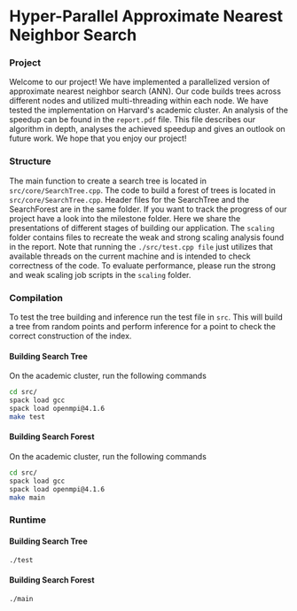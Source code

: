 # Hyper-Parallel Approximate Nearest Neighbor Search

### Project
Welcome to our project! We have implemented a parallelized version of approximate nearest neighbor search (ANN). Our code builds trees across different nodes and utilized multi-threading within each node. We have tested the implementation on Harvard's academic cluster. An analysis of the speedup can be found in the `report.pdf` file. This file describes our algorithm in depth, analyses the achieved speedup and gives an outlook on future work. We hope that you enjoy our project!

### Structure
The main function to create a search tree is located in `src/core/SearchTree.cpp`. The code to build a forest of trees is located in `src/core/SearchTree.cpp`. Header files for the SearchTree and the SearchForest are in the same folder. If you want to track the progress of our project have a look into the milestone folder. Here we share the presentations of different stages of building our application. The `scaling` folder contains files to recreate the weak and strong scaling analysis found in the report. Note that running the `./src/test.cpp file` just utilizes that available threads on the current machine and is intended to check correctness of the code. To evaluate performance, please run the strong and weak scaling job scripts in the `scaling` folder.

### Compilation
To test the tree building and inference run the test file in `src`. This will build a tree from random points and perform inference for a point to check the correct construction of the index. 

#### Building Search Tree

On the academic cluster, run the following commands

```bash
cd src/
spack load gcc
spack load openmpi@4.1.6
make test
```

#### Building Search Forest
On the academic cluster, run the following commands

```bash
cd src/
spack load gcc
spack load openmpi@4.1.6
make main
```

### Runtime

#### Building Search Tree

```bash
./test
```

#### Building Search Forest

```bash
./main
```
